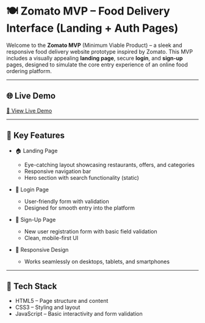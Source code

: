 # 🍽️ Zomato MVP – Food Delivery Interface (Landing + Auth Pages)

Welcome to the **Zomato MVP** (Minimum Viable Product) – a sleek and responsive food delivery website prototype inspired by Zomato. This MVP includes a visually appealing **landing page**, secure **login**, and **sign-up** pages, designed to simulate the core entry experience of an online food ordering platform.

---



## 🌐 Live Demo

[🔗 View Live Demo](https://geetika13012005.github.io/Zomato-MVP/) <!-- Replace with actual link if deployed -->

---

## 🎯 Key Features

- 🏠 Landing Page
  - Eye-catching layout showcasing restaurants, offers, and categories
  - Responsive navigation bar
  - Hero section with search functionality (static)

- 🔐 Login Page
  - User-friendly form with validation
  - Designed for smooth entry into the platform

- 📝 Sign-Up Page
  - New user registration form with basic field validation
  - Clean, mobile-first UI

- 📱 Responsive Design
  - Works seamlessly on desktops, tablets, and smartphones

---

## 🧰 Tech Stack

- HTML5 – Page structure and content
- CSS3 – Styling and layout
- JavaScript – Basic interactivity and form validation



